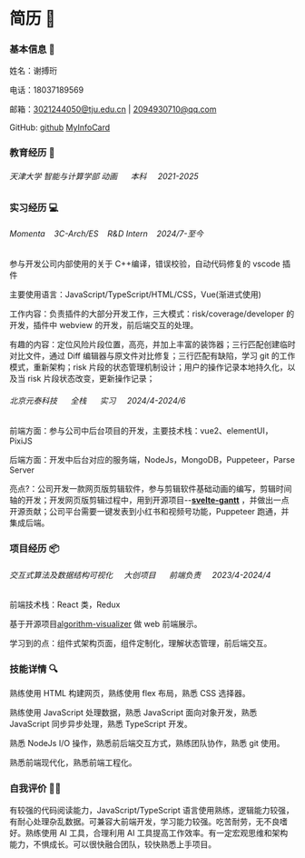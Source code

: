 # 简历 :page_facing_up:

### 基本信息 :love_letter:

姓名：谢搏珩

电话：18037189569

邮箱：3021244050@tju.edu.cn | 2094930710@qq.com

GitHub: [github](https://github.com/Mildclimate) [MyInfoCard](https://github.com/BohengXie)

### 教育经历 :school:

###### 天津大学 智能与计算学部 动画      本科     2021-2025

### 实习经历 :computer:

###### Momenta    3C-Arch/ES    R&D Intern    2024/7-至今

参与开发公司内部使用的关于 C++编译，错误校验，自动代码修复的 vscode 插件

主要使用语言：JavaScript/TypeScript/HTML/CSS，Vue(渐进式使用)

工作内容：负责插件的大部分开发工作，三大模式：risk/coverage/developer 的开发，插件中 webview 的开发，前后端交互的处理。

有趣的内容：定位风险片段位置，高亮，并加上丰富的装饰器；三行匹配创建临时对比文件，通过 Diff 编辑器与原文件对比修复；三行匹配有缺陷，学习 git 的工作模式，重新架构；risk 片段的状态管理机制设计；用户的操作记录本地持久化，以及当 risk 片段状态改变，更新操作记录；

###### 北京元泰科技      全栈      实习     2024/4-2024/6

前端方面：参与公司中后台项目的开发，主要技术栈：vue2、elementUI，PixiJS

后端方面：开发中后台对应的服务端，NodeJs，MongoDB，Puppeteer，Parse Server

亮点?：公司开发一款网页版剪辑软件，参与剪辑软件基础动画的编写，剪辑时间轴的开发；开发网页版剪辑过程中，用到开源项目--**[svelte-gantt](https://github.com/ANovokmet/svelte-gantt)** ，并做出一点开源贡献；公司平台需要一键发表到小红书和视频号功能，Puppeteer 跑通，并集成后端。

### 项目经历 :package:

###### 交互式算法及数据结构可视化     大创项目      前端负责     2023/4-2024/4

前端技术栈：React 类，Redux

基于开源项目[algorithm-visualizer](https://github.com/algorithm-visualizer/algorithm-visualizer) 做 web 前端展示。

学习到的点：组件式架构页面，组件定制化，理解状态管理，前后端交互。

### 技能详情 :mag:

熟练使用 HTML 构建网页，熟练使用 flex 布局，熟悉 CSS 选择器。

熟练使用 JavaScript 处理数据，熟悉 JavaScript 面向对象开发，熟悉 JavaScript 同步异步处理，熟悉 TypeScript 开发。

熟悉 NodeJs I/O 操作，熟悉前后端交互方式，熟练团队协作，熟悉 git 使用。

熟悉前端现代化，熟悉前端工程化。

### 自我评价 :tipping_hand_man:

有较强的代码阅读能力，JavaScript/TypeScript 语言使用熟练，逻辑能力较强，有耐心处理杂乱数据。可兼容大前端开发，学习能力较强。吃苦耐劳，无不良嗜好。熟练使用 AI 工具，合理利用 AI 工具提高工作效率。有一定宏观思维和架构能力，不惧成长。可以很快融合团队，较快熟悉上手项目。
